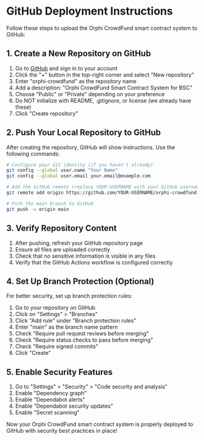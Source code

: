 # GitHub Deployment Instructions

Follow these steps to upload the Orphi CrowdFund smart contract system to GitHub:

## 1. Create a New Repository on GitHub

1. Go to [GitHub](https://github.com/) and sign in to your account
2. Click the "+" button in the top-right corner and select "New repository"
3. Enter "orphi-crowdfund" as the repository name
4. Add a description: "Orphi CrowdFund Smart Contract System for BSC"
5. Choose "Public" or "Private" depending on your preference
6. Do NOT initialize with README, .gitignore, or license (we already have these)
7. Click "Create repository"

## 2. Push Your Local Repository to GitHub

After creating the repository, GitHub will show instructions. Use the following commands:

```bash
# Configure your Git identity (if you haven't already)
git config --global user.name "Your Name"
git config --global user.email your.email@example.com

# Add the GitHub remote (replace YOUR-USERNAME with your GitHub username)
git remote add origin https://github.com/YOUR-USERNAME/orphi-crowdfund.git

# Push the main branch to GitHub
git push -u origin main
```

## 3. Verify Repository Content

1. After pushing, refresh your GitHub repository page
2. Ensure all files are uploaded correctly
3. Check that no sensitive information is visible in any files
4. Verify that the GitHub Actions workflow is configured correctly

## 4. Set Up Branch Protection (Optional)

For better security, set up branch protection rules:

1. Go to your repository on GitHub
2. Click on "Settings" > "Branches"
3. Click "Add rule" under "Branch protection rules"
4. Enter "main" as the branch name pattern
5. Check "Require pull request reviews before merging"
6. Check "Require status checks to pass before merging"
7. Check "Require signed commits"
8. Click "Create"

## 5. Enable Security Features

1. Go to "Settings" > "Security" > "Code security and analysis"
2. Enable "Dependency graph"
3. Enable "Dependabot alerts"
4. Enable "Dependabot security updates"
5. Enable "Secret scanning"

Now your Orphi CrowdFund smart contract system is properly deployed to GitHub with security best practices in place!
